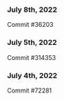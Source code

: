 ### July 8th, 2022

Commit #36203

### July 5th, 2022

Commit #314353


### July 4th, 2022

Commit #72281

